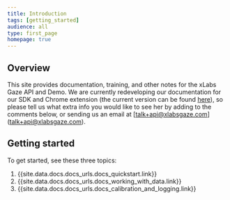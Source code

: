 ```yaml
---
title: Introduction
tags: [getting_started]
audience: all
type: first_page
homepage: true
---
```


## Overview 

This site provides documentation, training, and other notes for the xLabs Gaze API and Demo. We are currently redeveloping our documentation for our SDK and Chrome extension (the current version can be found [here](https://xlabsgaze.com/developer-manual)), so please tell us what extra info you would like to see her by adding to the comments below, or sending us an email at [talk+api@xlabsgaze.com] (talk+api@xlabsgaze.com).



## Getting started

To get started, see these three topics:

1. {{site.data.docs.docs_urls.docs_quickstart.link}}
2. {{site.data.docs.docs_urls.docs_working_with_data.link}}
3. {{site.data.docs.docs_urls.docs_calibration_and_logging.link}}
